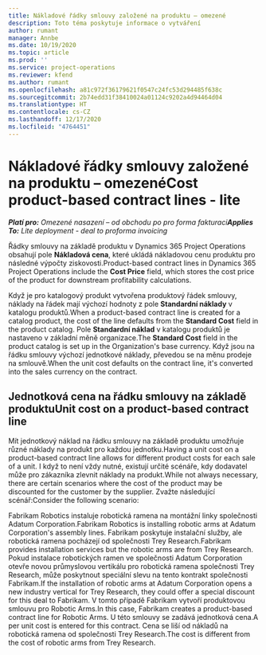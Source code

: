 ```yaml
---
title: Nákladové řádky smlouvy založené na produktu – omezené
description: Toto téma poskytuje informace o vytváření
author: rumant
manager: Annbe
ms.date: 10/19/2020
ms.topic: article
ms.prod: ''
ms.service: project-operations
ms.reviewer: kfend
ms.author: rumant
ms.openlocfilehash: a81c972f36179621f0547c24fc53d294485f638c
ms.sourcegitcommit: 2b74edd31f38410024a01124c9202a4d94464d04
ms.translationtype: HT
ms.contentlocale: cs-CZ
ms.lasthandoff: 12/17/2020
ms.locfileid: "4764451"
---
```

# <a name="cost-product-based-contract-lines---lite"></a><span data-ttu-id="1b734-103">Nákladové řádky smlouvy založené na produktu – omezené</span><span class="sxs-lookup"><span data-stu-id="1b734-103">Cost product-based contract lines - lite</span></span>

<span data-ttu-id="1b734-104">_**Platí pro:** Omezené nasazení – od obchodu po pro forma fakturaci_</span><span class="sxs-lookup"><span data-stu-id="1b734-104">_**Applies To:** Lite deployment - deal to proforma invoicing_</span></span>


<span data-ttu-id="1b734-105">Řádky smlouvy na základě produktu v Dynamics 365 Project Operations obsahují pole **Nákladová cena**, které ukládá nákladovou cenu produktu pro následné výpočty ziskovosti.</span><span class="sxs-lookup"><span data-stu-id="1b734-105">Product-based contract lines in Dynamics 365 Project Operations include the **Cost Price** field, which stores the cost price of the product for downstream profitability calculations.</span></span>

<span data-ttu-id="1b734-106">Když je pro katalogový produkt vytvořena produktový řádek smlouvy, náklady na řádek mají výchozí hodnoty z pole **Standardní náklady** v katalogu produktů.</span><span class="sxs-lookup"><span data-stu-id="1b734-106">When a product-based contract line is created for a catalog product, the cost of the line defaults from the **Standard Cost** field in the product catalog.</span></span> <span data-ttu-id="1b734-107">Pole **Standardní náklad** v katalogu produktů je nastaveno v základní měně organizace.</span><span class="sxs-lookup"><span data-stu-id="1b734-107">The **Standard Cost** field in the product catalog is set up in the Organization's base currency.</span></span> <span data-ttu-id="1b734-108">Když jsou na řádku smlouvy výchozí jednotkové náklady, převedou se na měnu prodeje na smlouvě.</span><span class="sxs-lookup"><span data-stu-id="1b734-108">When the unit cost defaults on the contract line, it's converted into the sales currency on the contract.</span></span>

## <a name="unit-cost-on-a-product-based-contract-line"></a><span data-ttu-id="1b734-109">Jednotková cena na řádku smlouvy na základě produktu</span><span class="sxs-lookup"><span data-stu-id="1b734-109">Unit cost on a product-based contract line</span></span>

<span data-ttu-id="1b734-110">Mít jednotkový náklad na řádku smlouvy na základě produktu umožňuje různé náklady na produkt pro každou jednotku.</span><span class="sxs-lookup"><span data-stu-id="1b734-110">Having a unit cost on a product-based contract line allows for different product costs for each sale of a unit.</span></span> <span data-ttu-id="1b734-111">I když to není vždy nutné, existují určité scénáře, kdy dodavatel může pro zákazníka zlevnit náklady na produkt.</span><span class="sxs-lookup"><span data-stu-id="1b734-111">While not always necessary, there are certain scenarios where the cost of the product may be discounted for the customer by the supplier.</span></span> <span data-ttu-id="1b734-112">Zvažte následující scénář:</span><span class="sxs-lookup"><span data-stu-id="1b734-112">Consider the following scenario:</span></span>

<span data-ttu-id="1b734-113">Fabrikam Robotics instaluje robotická ramena na montážní linky společnosti Adatum Corporation.</span><span class="sxs-lookup"><span data-stu-id="1b734-113">Fabrikam Robotics is installing robotic arms at Adatum Corporation's assembly lines.</span></span> <span data-ttu-id="1b734-114">Fabrikam poskytuje instalační služby, ale robotická ramena pocházejí od společnosti Trey Research.</span><span class="sxs-lookup"><span data-stu-id="1b734-114">Fabrikam provides installation services but the robotic arms are from Trey Research.</span></span> <span data-ttu-id="1b734-115">Pokud instalace robotických ramen ve společnosti Adatum Corporation otevře novou průmyslovou vertikálu pro robotická ramena společnosti Trey Research, může poskytnout speciální slevu na tento kontrakt společnosti Fabrikam.</span><span class="sxs-lookup"><span data-stu-id="1b734-115">If the installation of robotic arms at Adatum Corporation opens a new industry vertical for Trey Research, they could offer a special discount for this deal to Fabrikam.</span></span> <span data-ttu-id="1b734-116">V tomto případě Fabrikam vytvoří produktovou smlouvu pro Robotic Arms.</span><span class="sxs-lookup"><span data-stu-id="1b734-116">In this case, Fabrikam creates a product-based contract line for Robotic Arms.</span></span> <span data-ttu-id="1b734-117">U této smlouvy se zadává jednotková cena.</span><span class="sxs-lookup"><span data-stu-id="1b734-117">A per unit cost is entered for this contract.</span></span> <span data-ttu-id="1b734-118">Cena se liší od nákladů na robotická ramena od společnosti Trey Research.</span><span class="sxs-lookup"><span data-stu-id="1b734-118">The cost is different from the cost of robotic arms from Trey Research.</span></span>
